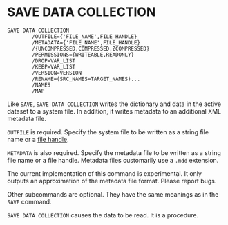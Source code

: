 # SAVE DATA COLLECTION

```
SAVE DATA COLLECTION
        /OUTFILE={'FILE_NAME',FILE_HANDLE}
        /METADATA={'FILE_NAME',FILE_HANDLE}
        /{UNCOMPRESSED,COMPRESSED,ZCOMPRESSED}
        /PERMISSIONS={WRITEABLE,READONLY}
        /DROP=VAR_LIST
        /KEEP=VAR_LIST
        /VERSION=VERSION
        /RENAME=(SRC_NAMES=TARGET_NAMES)...
        /NAMES
        /MAP
```

Like `SAVE`, `SAVE DATA COLLECTION` writes the dictionary and data in
the active dataset to a system file.  In addition, it writes metadata to
an additional XML metadata file.

`OUTFILE` is required.  Specify the system file to be written as a
string file name or a [file
handle](../../language/files/file-handles.md).

`METADATA` is also required.  Specify the metadata file to be written
as a string file name or a file handle.  Metadata files customarily use
a `.mdd` extension.

The current implementation of this command is experimental.  It only
outputs an approximation of the metadata file format.  Please report
bugs.

Other subcommands are optional.  They have the same meanings as in
the `SAVE` command.

`SAVE DATA COLLECTION` causes the data to be read.  It is a procedure.

